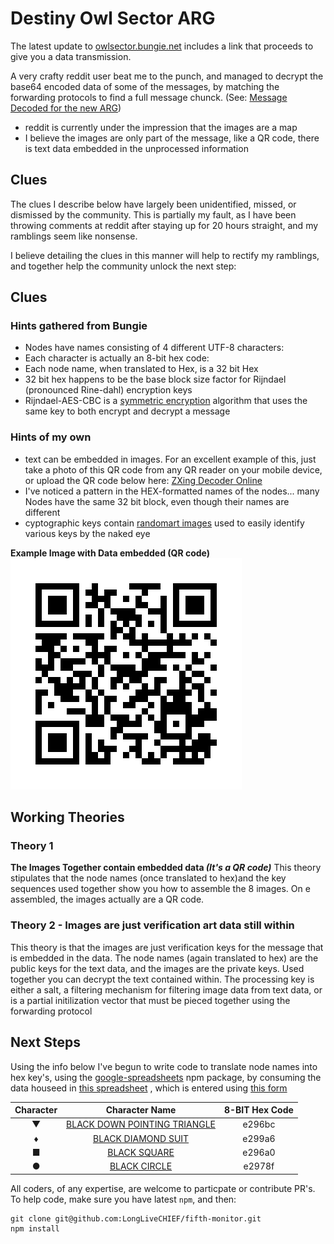 # Destiny Owl Sector ARG

The latest update to [owlsector.bungie.net]() includes a link that proceeds to give you a data transmission.

A very crafty reddit user beat me to the punch, and managed to decrypt the base64 encoded data of some of the messages,
by matching the forwarding protocols to find a full message chunck. (See: [Message Decoded for the new ARG][reddit])

- reddit is currently under the impression that the images are a map
- I believe the images are only part of the message, like a QR code, there is text data embedded in the unprocessed information

## Clues

The clues I describe below have largely been unidentified, missed, or dismissed by the community.
This is partially my fault, as I have been throwing comments at reddit after staying
up for 20 hours straight, and my ramblings seem like nonsense.

I believe detailing the clues in this manner will help to rectify my ramblings,
and together help the community unlock the next step:

## Clues

### Hints gathered from Bungie

- Nodes have names consisting of 4 different UTF-8 characters:
- Each character is actually an 8-bit hex code:
- Each node name, when translated to Hex, is a 32 bit Hex
- 32 bit hex happens to be the base block size factor for Rijndael
 (pronounced Rine-dahl) encryption keys
- Rijndael-AES-CBC is a [symmetric encryption][symmetric] algorithm that uses the same
key to both encrypt and decrypt a message

### Hints of my own

- text can be embedded in images. For an excellent example of this, just take a
photo of this QR code from any QR reader on your mobile device, or upload the QR
code below here: [ZXing Decoder Online](https://zxing.org/w/decode.jspx)
- I've noticed a pattern in the HEX-formatted names of the nodes... many Nodes have the same
32 bit block, even though their names are different
- cyptographic keys contain [randomart images][randomart] used to easily identify various keys by the naked eye

**Example Image with Data embedded (QR code)**  
![QR Code for your owlsector transmission](images/qr_code.jpg)

## Working Theories

### Theory 1
**The Images Together contain embedded data _(It's a QR code)_**
This theory stipulates that the node names (once translated to hex)and the key sequences used together show you how to assemble the 8 images. On e assembled, the images actually are a QR code.

### Theory 2 - Images are just verification art data still within
This theory is that the images are just verification keys for the message that is embedded in the data. The node names (again translated to hex) are the public keys for the text data, and the images are the private keys. Used together you can decrypt the text contained within. The processing key is either a salt, a filtering mechanism for filtering image data from text data, or is a partial initilization vector that must be pieced together using the forwarding protocol

## Next Steps

Using the info below I've begun to write code to translate node names into hex key's,
using the [google-spreadsheets][] npm package, by consuming the data houseed in [this spreadsheet][spreadsheet]
, which is entered using [this form][entryform]

| Character | Character Name | 8-BIT Hex Code |
| :--------: | :-----------: | :------------: |
| ▼ | [BLACK DOWN POINTING TRIANGLE][] | e296bc |
| ♦ | [BLACK DIAMOND SUIT][] | e299a6 |
| ■ | [BLACK SQUARE][] | e296a0 |
| ● | [BLACK CIRCLE][] | e2978f |


All coders, of any expertise, are welcome to particpate or contribute PR's. To help code, make sure you have latest `npm`, and then:

```
git clone git@github.com:LongLiveCHIEF/fifth-monitor.git
npm install
```

[symmetric]: https://en.wikipedia.org/wiki/Symmetric-key_algorithm
[randomart]: http://askubuntu.com/questions/184547/find-randomart-of-existing-ssh-key
[google-spreadsheets]: https://npmjs.org/packages/google-spreadsheets
[entryform]: https://docs.google.com/forms/d/e/1FAIpQLSfOdQyrQNGm6P9gyGGr1Yfjn9QmCiQ2v5zUCMZJM5-uhQSd6A/viewform?c=0&w=1
[spreadsheet]: https://docs.google.com/spreadsheets/d/1B8KmXWy0_bTpw_52m5r7-yYJxwfTJS1oyqDn5gKn6rk/htmlview?usp=sharing&sle=true
[reddit]: https://www.reddit.com/r/DestinyTheGame/comments/54p2eh/message_decoded_for_the_new_arg/
[BLACK DOWN POINTING TRIANGLE]: http://www.fileformat.info/info/unicode/char/25bc/index.htm
[BLACK DIAMOND SUIT]: http://www.fileformat.info/info/unicode/char/2666/index.htm
[BLACK SQUARE]: http://www.fileformat.info/info/unicode/char/25a0/index.htm
[BLACK CIRCLE]: http://www.fileformat.info/info/unicode/char/25CF/index.htm
